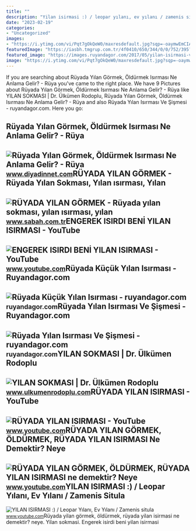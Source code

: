 ```yaml
---
title: ""
description: "Yilan isirmasi :) / leopar yılanı, ev yılanı / zamenis situla"
date: "2023-02-19"
categories:
- "Uncategorized"
images:
- "https://i.ytimg.com/vi/Pqt7gOkQeW0/maxresdefault.jpg?sqp=-oaymwEmCIAKENAF8quKqQMa8AEB-AHUBoAC4AOKAgwIABABGFwgZSg5MA8=&amp;rs=AOn4CLDZ17CSkrPLlfifaju1ty0QszEATQ"
featuredImage: "https://iasbh.tmgrup.com.tr/4f0410/650/344/0/0/752/395?u=https://isbh.tmgrup.com.tr/sbh/2020/03/20/ruya-yilan-gormek-neye-isarettir-ne-anlama-gelir-ruyada-yilan-sokmasi-yilan-isirmasi-yilan-yakalamak-ile-ilgili-ruya-tabirleri-1584713385035.jpg"
featured_image: "https://images.ruyandagor.com/2017/05/yilan-isirmasi-ve-sismesi-1514.jpg"
image: "https://i.ytimg.com/vi/Pqt7gOkQeW0/maxresdefault.jpg?sqp=-oaymwEmCIAKENAF8quKqQMa8AEB-AHUBoAC4AOKAgwIABABGFwgZSg5MA8=&amp;rs=AOn4CLDZ17CSkrPLlfifaju1ty0QszEATQ"
---
```


If you are searching about Rüyada Yılan Görmek, Öldürmek Isırması Ne Anlama Gelir? - Rüya you've came to the right place. We have 9 Pictures about Rüyada Yılan Görmek, Öldürmek Isırması Ne Anlama Gelir? - Rüya like YILAN SOKMASI | Dr. Ülkümen Rodoplu, Rüyada Yılan Görmek, Öldürmek Isırması Ne Anlama Gelir? - Rüya and also Rüyada Yılan Isırması Ve Şişmesi - ruyandagor.com. Here you go:

Rüyada Yılan Görmek, Öldürmek Isırması Ne Anlama Gelir? - Rüya
--------------------------------------------------------------

 ![Rüyada Yılan Görmek, Öldürmek Isırması Ne Anlama Gelir? - Rüya](https://www.diyadinnet.com/d/ruya/ruyada-yilan-gormek-oldurmek-isirmasi-ne-anlama-gelir-563.jpg) <small>www.diyadinnet.com</small>RÜYADA YILAN GÖRMEK - Rüyada Yılan Sokması, Yılan ısırması, Yılan
-----------------------------------------------------------------

 ![RÜYADA YILAN GÖRMEK - Rüyada yılan sokması, yılan ısırması, yılan](https://iasbh.tmgrup.com.tr/4f0410/650/344/0/0/752/395?u=https://isbh.tmgrup.com.tr/sbh/2020/03/20/ruya-yilan-gormek-neye-isarettir-ne-anlama-gelir-ruyada-yilan-sokmasi-yilan-isirmasi-yilan-yakalamak-ile-ilgili-ruya-tabirleri-1584713385035.jpg) <small>www.sabah.com.tr</small>ENGEREK ISIRDI BENİ YILAN ISIRMASI - YouTube
--------------------------------------------

 ![ENGEREK ISIRDI BENİ YILAN ISIRMASI - YouTube](https://i.ytimg.com/vi/BcodFL9glpk/maxresdefault.jpg?sqp=-oaymwEmCIAKENAF8quKqQMa8AEB-AH-CYAC0AWKAgwIABABGGUgXyhVMA8=&rs=AOn4CLCEXoHu2uuVBF8r5rvI_rFuUzVDBA) <small>www.youtube.com</small>Rüyada Küçük Yılan Isırması - Ruyandagor.com
--------------------------------------------

 ![Rüyada Küçük Yılan Isırması - ruyandagor.com](https://images.ruyandagor.com/2017/04/kucuk-yilan-isirmasi-1543.jpg) <small>ruyandagor.com</small>Rüyada Yılan Isırması Ve Şişmesi - Ruyandagor.com
-------------------------------------------------

 ![Rüyada Yılan Isırması Ve Şişmesi - ruyandagor.com](https://images.ruyandagor.com/2017/05/yilan-isirmasi-ve-sismesi-1514.jpg) <small>ruyandagor.com</small>YILAN SOKMASI | Dr. Ülkümen Rodoplu
-----------------------------------

 ![YILAN SOKMASI | Dr. Ülkümen Rodoplu](https://www.ulkumenrodoplu.com/wp-content/uploads/2017/03/Yilan-sokmasi-300x224.jpg) <small>www.ulkumenrodoplu.com</small>RÜYADA YILAN ISIRMASI - YouTube
-------------------------------

 ![RÜYADA YILAN ISIRMASI - YouTube](https://i.ytimg.com/vi/jfuhARzho0g/maxresdefault.jpg) <small>www.youtube.com</small>RÜYADA YILAN GÖRMEK, ÖLDÜRMEK, RÜYADA YILAN ISIRMASI Ne Demektir? Neye
----------------------------------------------------------------------

 ![RÜYADA YILAN GÖRMEK, ÖLDÜRMEK, RÜYADA YILAN ISIRMASI ne demektir? Neye](https://i.ytimg.com/vi/uTGZTFkQHcQ/maxresdefault.jpg?sqp=-oaymwEmCIAKENAF8quKqQMa8AEB-AHeA4AC0AWKAgwIABABGHIgXCg9MA8=&rs=AOn4CLAQqJfiF9JjV4E08xmND9hw9adWPQ) <small>www.youtube.com</small>YILAN ISIRMASI :) / Leopar Yılanı, Ev Yılanı / Zamenis Situla
-------------------------------------------------------------

 ![YILAN ISIRMASI :) / Leopar Yılanı, Ev Yılanı / Zamenis situla](https://i.ytimg.com/vi/Pqt7gOkQeW0/maxresdefault.jpg?sqp=-oaymwEmCIAKENAF8quKqQMa8AEB-AHUBoAC4AOKAgwIABABGFwgZSg5MA8=&rs=AOn4CLDZ17CSkrPLlfifaju1ty0QszEATQ) <small>www.youtube.com</small>Rüyada yilan görmek, öldürmek, rüyada yilan isirmasi ne demektir? neye. Yilan sokmasi. Engerek isirdi beni̇ yilan isirmasi

